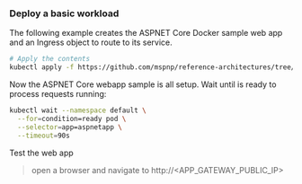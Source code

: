 ### Deploy a basic workload

The following example creates the ASPNET Core Docker sample web app and an Ingress object to route to its service.

```bash
# Apply the contents
kubectl apply -f https://github.com/mspnp/reference-architectures/tree/fcp/aks-baseline/aks/secure-baseline/workload/aspnetapp.yaml
```

Now the ASPNET Core webapp sample is all setup. Wait until is ready to process requests running:

```bash
kubectl wait --namespace default \
  --for=condition=ready pod \
  --selector=app=aspnetapp \
  --timeout=90s
```

Test the web app

> open a browser and navigate to http://<APP_GATEWAY_PUBLIC_IP>
